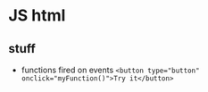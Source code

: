 # JS html

## stuff

- functions fired on events
  `<button type="button" onclick="myFunction()">Try it</button>`
